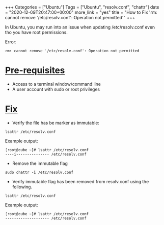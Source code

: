 +++
Categories = ["Ubuntu"]
Tags = ["Ubuntu", "resolv.conf", "chattr"]
date = "2020-12-09T20:47:00+00:00"
more_link = "yes"
title = "How to Fix 'rm: cannot remove '/etc/resolv.conf': Operation not permitted'"
+++

In Ubuntu, you may run into an issue when updating /etc/resolv.conf even tho you have root permissions.

Error:

```
rm: cannot remove '/etc/resolv.conf': Operation not permitted
```

<!--more-->
# [Pre-requisites](#pre-requisites)

- Access to a terminal window/command line
- A user account with sudo or root privileges

# [Fix](#fix)

- Verify the file has be marker as immutable:

```
lsattr /etc/resolv.conf
```

Example output:

```
[root@cube ~]# lsattr /etc/resolv.conf
----i--------------- /etc/resolv.conf
```

- Remove the immutable flag

```
sudo chattr -i /etc/resolv.conf
```

- Verify immutable flag has been removed from resolv.conf using the following.

```
lsattr /etc/resolv.conf
```

Example output:

```
[root@cube ~]# lsattr /etc/resolv.conf
-------------------- /etc/resolv.conf
```

